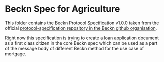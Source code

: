 # Beckn Spec for Agriculture

This folder contains the Beckn Protocol Specification v1.0.0 taken from the official [protocol-specification repository in the Beckn github organisation](https://github.com/beckn/protocol-specifications/blob/master/api/transaction/build/transaction.yaml).

Right now this specification is trying to create a loan application document as a first class citizen in the core Beckn spec which can be used as a part of the message body of different Beckn method for the use case of mortgage.
